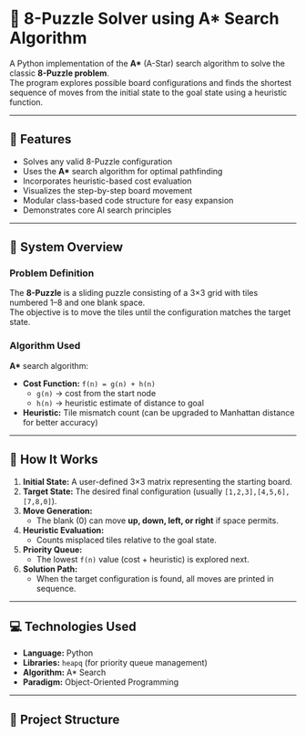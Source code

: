 # 🧩 8-Puzzle Solver using A* Search Algorithm

A Python implementation of the **A\*** (A-Star) search algorithm to solve the classic **8-Puzzle problem**.  
The program explores possible board configurations and finds the shortest sequence of moves from the initial state to the goal state using a heuristic function.

---

## 🔧 Features

- Solves any valid 8-Puzzle configuration  
- Uses the **A\*** search algorithm for optimal pathfinding  
- Incorporates heuristic-based cost evaluation  
- Visualizes the step-by-step board movement  
- Modular class-based code structure for easy expansion  
- Demonstrates core AI search principles  

---

## 🧱 System Overview

### **Problem Definition**
The **8-Puzzle** is a sliding puzzle consisting of a 3×3 grid with tiles numbered 1–8 and one blank space.  
The objective is to move the tiles until the configuration matches the target state.

### **Algorithm Used**
**A\*** search algorithm:  
- **Cost Function:** `f(n) = g(n) + h(n)`  
  - `g(n)` → cost from the start node  
  - `h(n)` → heuristic estimate of distance to goal  
- **Heuristic:** Tile mismatch count (can be upgraded to Manhattan distance for better accuracy)

---

## 🧠 How It Works

1. **Initial State:** A user-defined 3×3 matrix representing the starting board.  
2. **Target State:** The desired final configuration (usually `[1,2,3],[4,5,6],[7,8,0]`).  
3. **Move Generation:**  
   - The blank (0) can move **up, down, left, or right** if space permits.  
4. **Heuristic Evaluation:**  
   - Counts misplaced tiles relative to the goal state.  
5. **Priority Queue:**  
   - The lowest `f(n)` value (cost + heuristic) is explored next.  
6. **Solution Path:**  
   - When the target configuration is found, all moves are printed in sequence.

---

## 💻 Technologies Used

- **Language:** Python  
- **Libraries:** `heapq` (for priority queue management)  
- **Algorithm:** A\* Search  
- **Paradigm:** Object-Oriented Programming  

---

## 📁 Project Structure

